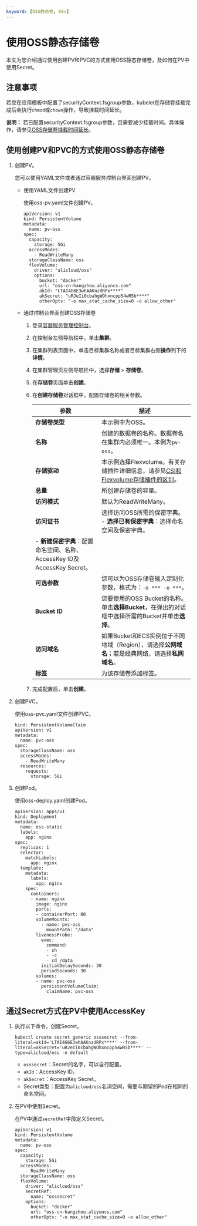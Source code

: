 ```yaml
---
keyword: [OSS静态卷, K8s]
---
```


# 使用OSS静态存储卷

本文为您介绍通过使用创建PV和PVC的方式使用OSS静态存储卷，及如何在PV中使用Secret。

## 注意事项

若您在应用模板中配置了securityContext.fsgroup参数，kubelet在存储卷挂载完成后会执行`chmod`或`chown`操作，导致挂载时间延长。

**说明：** 若已配置securityContext.fsgroup参数，且需要减少挂载时间。具体操作，请参见[OSS存储卷挂载时间延长](/cn.zh-CN/Kubernetes集群用户指南/存储-Flexvolume/OSS存储卷/OSS存储卷FAQ.md)。

## 使用创建PV和PVC的方式使用OSS静态存储卷

1.  创建PV。

    您可以使用YAML文件或者通过容器服务控制台界面创建PV。

    -   使用YAML文件创建PV

        使用oss-pv.yaml文件创建PV。

        ```
        apiVersion: v1
        kind: PersistentVolume
        metadata:
          name: pv-oss
        spec:
          capacity:
            storage: 5Gi
          accessModes:
            - ReadWriteMany
          storageClassName: oss
          flexVolume:
            driver: "alicloud/oss"
            options:
              bucket: "docker"
              url: "oss-cn-hangzhou.aliyuncs.com"
              akId: "LTAI4G6E3whAAKnzdRPx****"
              akSecret: "uRJeIi0cbahgWOhxncpp54wR5b****"
              otherOpts: "-o max_stat_cache_size=0 -o allow_other"
        ```

    -   通过控制台界面创建OSS存储卷
        1.  登录[容器服务管理控制台](https://cs.console.aliyun.com)。
        2.  在控制台左侧导航栏中，单击**集群**。
        3.  在集群列表页面中，单击目标集群名称或者目标集群右侧**操作**列下的**详情**。
        4.  在集群管理页左侧导航栏中，选择**存储** \> **存储卷**。
        5.  在**存储卷**页面单击**创建**。
        6.  在**创建存储卷**对话框中，配置存储卷的相关参数。

            |参数|描述|
            |--|--|
            |**存储卷类型**|本示例中为OSS。|
            |**名称**|创建的数据卷的名称。数据卷名在集群内必须唯一。本例为`pv-oss`。|
            |**存储驱动**|本示例选择Flexvolume。有关存储插件详细信息，请参见[CSI和Flexvolume存储插件的区别](/cn.zh-CN/Kubernetes集群用户指南/存储-CSI/存储CSI概述.md)。|
            |**总量**|所创建存储卷的容量。|
            |**访问模式**|默认为ReadWriteMany。|
            |**访问证书**|选择访问OSS所需的保密字典。            -   **选择已有保密字典**：选择命名空间及保密字典。
            -   **新建保密字典**：配置命名空间、名称、AccessKey ID及AccessKey Secret。 |
            |**可选参数**|您可以为OSS存储卷输入定制化参数，格式为：`-o *** -o ***`。|
            |**Bucket ID**|您要使用的OSS Bucket的名称。单击**选择Bucket**，在弹出的对话框中选择所需的Bucket并单击**选择**。|
            |**访问域名**|如果Bucket和ECS实例位于不同地域（Region），请选择**公网域名**；若是经典网络，请选择**私网域名**。|
            |**标签**|为该存储卷添加标签。|

        7.  完成配置后，单击**创建**。
2.  创建PVC。

    使用oss-pvc.yaml文件创建PVC。

    ```
    kind: PersistentVolumeClaim
    apiVersion: v1
    metadata:
      name: pvc-oss
    spec:
      storageClassName: oss
      accessModes:
        - ReadWriteMany
      resources:
        requests:
          storage: 5Gi
    ```

3.  创建Pod。

    使用oss-deploy.yaml创建Pod。

    ```
    apiVersion: apps/v1
    kind: Deployment
    metadata:
      name: oss-static
      labels:
        app: nginx
    spec:
      replicas: 1
      selector:
        matchLabels:
          app: nginx
      template:
        metadata:
          labels:
            app: nginx
        spec:
          containers:
          - name: nginx
            image: nginx
            ports:
            - containerPort: 80
            volumeMounts:
              - name: pvc-oss
                mountPath: "/data"
            livenessProbe:
              exec:
                command:
                - sh
                - -c
                - cd /data
              initialDelaySeconds: 30
              periodSeconds: 30
            volumes:
            - name: pvc-oss
              persistentVolumeClaim:
                claimName: pvc-oss           
    ```


## 通过Secret方式在PV中使用AccessKey

1.  执行以下命令，创建Secret。

    ```
    kubectl create secret generic osssecret --from-literal=akId='LTAI4G6E3whAAKnzdRPx****' --from-literal=akSecret='uRJeIi0cbahgWOhxncpp54wR5b****' --type=alicloud/oss -n default
    ```

    -   `osssecret`：Secret的名字，可以自行配置。
    -   `akId`：AccessKey ID。
    -   `akSecret`：AccessKey Secret。
    -   Secret类型：配置为`alicloud/oss`名词空间，需要与期望的Pod在相同的命名空间。
2.  在PV中使用Secret。

    在PV中通过`secretRef`字段定义Secret。

    ```
    apiVersion: v1
    kind: PersistentVolume
    metadata:
      name: pv-oss
    spec:
      capacity:
        storage: 5Gi
      accessModes:
        - ReadWriteMany
      storageClassName: oss
      flexVolume:
        driver: "alicloud/oss"
        secretRef:
          name: "osssecret"
        options:
          bucket: "docker"
          url: "oss-cn-hangzhou.aliyuncs.com"
          otherOpts: "-o max_stat_cache_size=0 -o allow_other"
    ```


